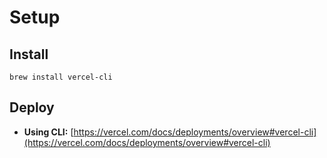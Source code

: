 # Setup

## Install
```
brew install vercel-cli
```

## Deploy
* **Using CLI:** [https://vercel.com/docs/deployments/overview#vercel-cli](https://vercel.com/docs/deployments/overview#vercel-cli)
